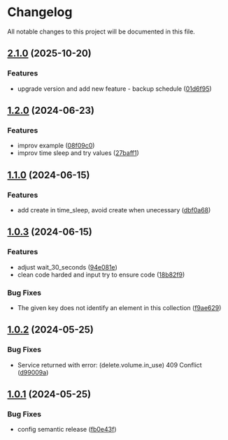 # Changelog

All notable changes to this project will be documented in this file.

## [2.1.0](https://github.com/terraform-magalu-cloud/terraform-mgc-virtual-machine/compare/v2.0.0...v2.1.0) (2025-10-20)


### Features

* upgrade version and add new feature - backup schedule ([01d6f95](https://github.com/terraform-magalu-cloud/terraform-mgc-virtual-machine/commit/01d6f95c7a363cd7401ce74c75754434f369d087))

## [1.2.0](https://github.com/terraform-magalu-cloud/terraform-mgc-virtual-machine/compare/v1.1.0...v1.2.0) (2024-06-23)


### Features

* improv example ([08f09c0](https://github.com/terraform-magalu-cloud/terraform-mgc-virtual-machine/commit/08f09c0f360804a03c28d3de88b80d298a6f2a63))
* improv time sleep and try values ([27baff1](https://github.com/terraform-magalu-cloud/terraform-mgc-virtual-machine/commit/27baff105c26ea59395b37b8a2b0f3ac2de5dfeb))

## [1.1.0](https://github.com/terraform-magalu-cloud/terraform-mgc-virtual-machine/compare/v1.0.3...v1.1.0) (2024-06-15)


### Features

* add create in time_sleep, avoid create when unecessary ([dbf0a68](https://github.com/terraform-magalu-cloud/terraform-mgc-virtual-machine/commit/dbf0a684e86967fc189e3da5bc5b0671036f0060))

## [1.0.3](https://github.com/terraform-magalu-cloud/terraform-mgc-virtual-machine/compare/v1.0.2...v1.0.3) (2024-06-15)


### Features

* adjust wait_30_seconds ([94e081e](https://github.com/terraform-magalu-cloud/terraform-mgc-virtual-machine/commit/94e081e22bc2ec576e39f4f3af415d9a9b4d0321))
* clean code harded and input try to ensure code ([18b82f9](https://github.com/terraform-magalu-cloud/terraform-mgc-virtual-machine/commit/18b82f97cfb8295c9b2c108c45b4c3cd8565eb88))


### Bug Fixes

* The given key does not identify an element in this collection ([f9ae629](https://github.com/terraform-magalu-cloud/terraform-mgc-virtual-machine/commit/f9ae629107191a460039dec617cae52f6510da6c))

## [1.0.2](https://github.com/terraform-magalu-cloud/terraform-mgc-virtual-machine/compare/v1.0.1...v1.0.2) (2024-05-25)


### Bug Fixes

* Service returned with error: (delete.volume.in_use) 409 Conflict ([d99009a](https://github.com/terraform-magalu-cloud/terraform-mgc-virtual-machine/commit/d99009ab6871cb520df8963dec2f561783dee90c))

## [1.0.1](https://github.com/terraform-magalu-cloud/terraform-mgc-virtual-machine/compare/v1.0.0...v1.0.1) (2024-05-25)


### Bug Fixes

* config semantic release ([fb0e43f](https://github.com/terraform-magalu-cloud/terraform-mgc-virtual-machine/commit/fb0e43fffbc8f0687c293984e4301ead782df801))
